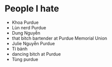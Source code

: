 # People I hate
- Khoa Purdue
- Lùn nerd Purdue
- Dung Nguyễn
- that bitch bartender at Purdue Memorial Union
- Julie Nguyễn Purdue
- Tí bảnh
- dancing bitch at Purdue
- Tùng purdue 